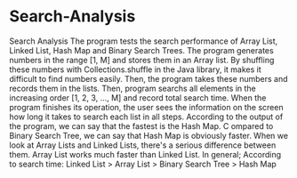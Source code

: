 # Search-Analysis
Search Analysis
The program tests the search performance of Array List, Linked List, Hash Map and Binary Search Trees. 
The program generates numbers in the range [1, M] and stores them in an Array list. 
By shuffling these numbers with Collections.shuffle in the Java library, it makes it difficult to find numbers easily. 
Then, the program takes these numbers and records them in the lists. 
Then, program searchs all elements in the increasing order [1, 2, 3, ..., M] and record total search time. 
When the program finishes its operation, the user sees the information on the screen how long it takes to search each list in all steps.
According to the output of the program, we can say that the fastest is the Hash Map. C
ompared to Binary Search Tree, we can say that Hash Map is obviously faster. 
When we look at Array Lists and Linked Lists, there's a serious difference between them. 
Array List works much faster than Linked List. In general;
According to search time:
Linked List > Array List > Binary Search Tree > Hash Map
